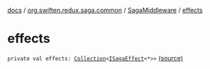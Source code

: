 [docs](../../index.md) / [org.swiften.redux.saga.common](../index.md) / [SagaMiddleware](index.md) / [effects](./effects.md)

# effects

`private val effects: `[`Collection`](https://kotlinlang.org/api/latest/jvm/stdlib/kotlin.collections/-collection/index.html)`<`[`ISagaEffect`](../-i-saga-effect.md)`<*>>` [(source)](https://github.com/protoman92/KotlinRedux/tree/master/common/common-saga/src/main/kotlin/org/swiften/redux/saga/common/SagaMiddleware.kt#L24)
